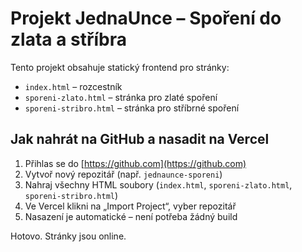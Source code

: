 # Projekt JednaUnce – Spoření do zlata a stříbra

Tento projekt obsahuje statický frontend pro stránky:
- `index.html` – rozcestník
- `sporeni-zlato.html` – stránka pro zlaté spoření
- `sporeni-stribro.html` – stránka pro stříbrné spoření

## Jak nahrát na GitHub a nasadit na Vercel

1. Přihlas se do [https://github.com](https://github.com)
2. Vytvoř nový repozitář (např. `jednaunce-sporeni`)
3. Nahraj všechny HTML soubory (`index.html`, `sporeni-zlato.html`, `sporeni-stribro.html`)
4. Ve Vercel klikni na „Import Project“, vyber repozitář
5. Nasazení je automatické – není potřeba žádný build

Hotovo. Stránky jsou online.

